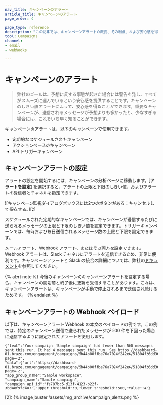 ```yaml
---
nav_title: キャンペーンのアラート
article_title: キャンペーンのアラート
page_order: 6

page_type: reference
description: "この記事では、キャンペーンアラートの概要、その利点、および安心感を得られる設定方法について説明します。"
tool: Campaigns
channel:
- email
- webhooks

---
```


# キャンペーンのアラート

> 弊社のゴールは、予想に反する事態が起きた場合には警告を発し、すべてがスムーズに運んでいるという安心感を提供することです。キャンペーンのしきい値アラートによって、安心感を得ることができます。重要なキャンペーンが、送信されるメッセージが予想よりも多かったり、少なすぎる場合には、これをいち早く知ることができます。

キャンペーンのアラートは、以下のキャンペーンで使用できます。

- 定期的なスケジュールされたキャンペーン
- アクションベースのキャンペーン
- API トリガーキャンペーン

## キャンペーンアラートの設定

アラートの設定を開始するには、キャンペーンの分析ページに移動します。\[**アラートを設定**] を選択すると、アラートの上限と下限のしきい値、およびアラートの受信者とチャネルを指定できます。

![キャンペーン監視ダイアログボックスには2つのボタンがある：キャンセルして保存する。][2]

スケジュールされた定期的なキャンペーンでは、キャンペーンが送信するたびに送られるメッセージの上限と下限のしきい値を設定できます。トリガーキャンペーンでは、毎時および毎日送信されるメッセージ数の上限と下限を設定できます。

メールアラート、Webhook アラート、またはその両方を設定できます。Webhook アラートは、Slack チャネルにアラートを送信できるため、非常に便利です。キャンペーンアラートと Slack の統合の詳細については、弊社の[ドキュメント][1]を参照してください。

{% alert note %}
今後のキャンペーンのキャンペーンアラートを設定する場合、キャンペーンの開始前と終了後に更新を受信することがあります。これは、キャンペーンアラートは、キャンペーンが手動で停止されるまで送信され続けるためです。
{% endalert %}

## キャンペーンアラートの Webhook ペイロード

以下は、キャンペーンアラート Webhook の本文のペイロードの例です。この例では、特定のキャンペーン送信で送られたメッセージが 500 件を下回った場合に送信するように設定されたアラートを使用します。

```
{"text":"Your campaign 'Sample campaign' had fewer than 500 messages sent this run. It had 4 messages sent this run. See https://dashboard-01.braze.com/engagement/campaigns/5b44b00ffbe76a7024f242e6/51804f26dd365acfa700026a?page=-2",
"data":{"url":"https://dashboard-01.braze.com/engagement/campaigns/5b44b00ffbe76a7024f242e6/51804f26dd365acfa700026a?page=-2",
"app_group_name":"Sample workspace",
"campaign_name":"Sample campaign",
"campaign_api_id":"fe787bc5-d13f-4123-b22f-3bd48f9fc407","upper_threshold":0,"lower_threshold":500,"value":4}}
```

[1]: {{site.baseurl}}/user_guide/administrative/manage_your_braze_users/company-wide_settings_management/#slack-incoming-webhook-integration
[2]: {% image_buster /assets/img_archive/campaign_alerts.png %}
